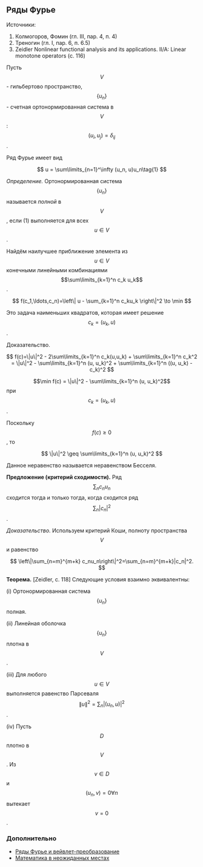 ## Ряды Фурье

Источники:

1. Колмогоров, Фомин \(гл. III, пар. 4, п. 4\)
2. Треногин \(гл. I, пар. 6, п. 6.5\)
3. Zeidler Nonlinear functional analysis and its applications. II/A: Linear monotone operators \(с. 116\)

Пусть $$V$$ - гильбертово пространство, $$\{u_n\}$$ - счетная ортонормированная система в $$V$$: $$(u_i,u_j)=\delta_{ij}$$.

Ряд Фурье имеет вид


$$
u = \sum\limits_{n=1}^\infty (u_n, u)u_n\tag{1}
$$


_Определение._ Ортонормированная система $$\{u_n\}$$ называется _полной_ в $$V$$, если \(1\) выполняется для всех $$u\in V$$.

Найдём наилучшее приближение элемента из $$u\in V$$ конечными линейными комбинациями $$\sum\limits_{k=1}^n c_k u_k$$.


$$
f(c_1,\ldots,c_n)=\left\| u - \sum_{k=1}^n c_ku_k \right\|^2 \to \min
$$


Это задача наименьших квадратов, которая имеет решение $$c_k = (u_k,u)$$.

Доказательство.


$$
f(c)=\|u\|^2 - 2\sum\limits_{k=1}^n c_k(u,u_k) + \sum\limits_{k=1}^n c_k^2 = \|u\|^2 - \sum\limits_{k=1}^n (u, u_k)^2 + \sum\limits_{k=1}^n ((u, u_k) - c_k)^2
$$


$$\min f(c) = \|u\|^2 - \sum\limits_{k=1}^n (u, u_k)^2$$ при $$c_k = (u_k,u)$$.

Поскольку $$f(c) \geq 0$$, то


$$
\|u\|^2 \geq \sum\limits_{k=1}^n (u, u_k)^2
$$


Данное неравенство называется неравенством Бесселя.

**Предложение (критерий сходимости).** Ряд $$\sum_n c_n u_n$$ сходится тогда и только тогда, когда сходится ряд
$$\sum_n |c_n|^2$$.

_Доказательство._ Используем критерий Коши, полноту пространства $$V$$ и равенство


$$
\left\|\sum_{n=m}^{m+k} c_nu_n\right\|^2=\sum_{n=m}^{m+k}|c_n|^2.
$$


**Теорема.** [Zeidler, с. 118] Следующие условия взаимно эквивалентны:

\(i\) Ортонормированная система $$\{u_n\}$$ полная.

\(ii\) Линейная оболочка $$\{u_n\}$$ плотна в $$V$$.

\(iii\) Для любого $$u \in V$$ выполняется равенство Парсеваля
$$\|u\|^2 = \sum_n |(u_n, u)|^2$$.

\(iv\) Пусть $$D$$ плотно в $$V$$. Из $$v \in D$$ и $$(u_n, v) = 0 \forall n$$ вытекает $$v=0$$.



### Дополнительно

- [Ряды Фурье и вейвлет-преобразование](https://vk.com/wall-51126445_3444)
- [Математика в неожиданных местах](https://youtu.be/JVDRylUg3mw)